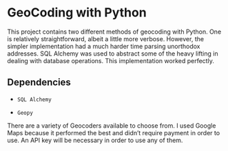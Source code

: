 # GeoCoding with Python

This project contains two different methods of geocoding with Python. One is relatively straightforward, albeit a little more verbose. However, the simpler implementation had a much harder time parsing unorthodox addresses. SQL Alchemy was used to abstract some of the heavy lifting in dealing with database operations. This implementation worked perfectly.  

## Dependencies
-     SQL Alchemy
-     Geopy


There are a variety of Geocoders available to choose from. I used Google Maps because it performed the best and didn’t require payment in order to use. An API key will be necessary in order to use any of them. 